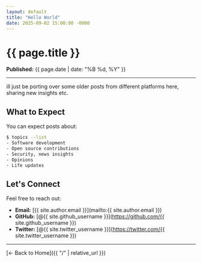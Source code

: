 ```yaml
---
layout: default
title: "Hello World"
date: 2025-09-02 15:00:00 -0000
---
```


# {{ page.title }}

**Published:** {{ page.date | date: "%B %d, %Y" }}

---

ill just be porting over some older posts from different platforms here, sharing new insights etc. 


## What to Expect

You can expect posts about:

```bash
$ topics --list
- Software development
- Open source contributions
- Security, news insights
- Opinions
- Life updates 
```

## Let's Connect

Feel free to reach out:
- **Email:** [{{ site.author.email }}](mailto:{{ site.author.email }})
- **GitHub:** [@{{ site.github_username }}](https://github.com/{{ site.github_username }})
- **Twitter:** [@{{ site.twitter_username }}](https://twitter.com/{{ site.twitter_username }})

---

[← Back to Home]({{ "/" | relative_url }})